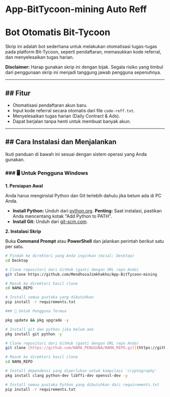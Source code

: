 # App-BitTycoon-mining Auto Reff


# Bot Otomatis Bit-Tycoon

Skrip ini adalah bot sederhana untuk melakukan otomatisasi tugas-tugas pada platform Bit-Tycoon, seperti pendaftaran, memasukkan kode referral, dan menyelesaikan tugas harian.

**Disclaimer:** Harap gunakan skrip ini dengan bijak. Segala risiko yang timbul dari penggunaan skrip ini menjadi tanggung jawab pengguna sepenuhnya.

---

## ## Fitur
-   Otomatisasi pendaftaran akun baru.
-   Input kode referral secara otomatis dari file `code-reff.txt`.
-   Menyelesaikan tugas harian (Daily Contract & Ads).
-   Dapat berjalan tanpa henti untuk membuat banyak akun.

---

## ## Cara Instalasi dan Menjalankan

Ikuti panduan di bawah ini sesuai dengan sistem operasi yang Anda gunakan.

### ### 🖥️ Untuk Pengguna Windows

**1. Persiapan Awal**

Anda harus menginstal Python dan Git terlebih dahulu jika belum ada di PC Anda.

-   **Install Python:** Unduh dari [python.org](https://www.python.org/downloads/). **Penting:** Saat instalasi, pastikan Anda mencentang kotak "Add Python to PATH".
-   **Install Git:** Unduh dari [git-scm.com](https://git-scm.com/download/win).

**2. Instalasi Skrip**

Buka **Command Prompt** atau **PowerShell** dan jalankan perintah berikut satu per satu.

```bash
# Pindah ke direktori yang Anda inginkan (misal: Desktop)
cd Desktop

# Clone repositori dari GitHub (ganti dengan URL repo Anda)
git clone https://github.com/MendhozaJimkhakho/App-BitTycoon-mining

# Masuk ke direktori hasil clone
cd NAMA_REPO

# Install semua pustaka yang dibutuhkan
pip install -r requirements.txt

### 📱 Untuk Pengguna Termux

pkg update && pkg upgrade -y

# Install git dan python jika belum ada
pkg install git python -y

# Clone repositori dari GitHub (ganti dengan URL repo Anda)
git clone [https://github.com/NAMA_PENGGUNA/NAMA_REPO.git](https://github.com/NAMA_PENGGUNA/NAMA_REPO.git)

# Masuk ke direktori hasil clone
cd NAMA_REPO

# Install dependensi yang diperlukan untuk kompilasi 'cryptography'
pkg install clang python-dev libffi-dev openssl-dev -y

# Install semua pustaka Python yang dibutuhkan dari requirements.txt
pip install -r requirements.txt

